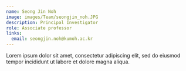 ```yaml
---
name: Seong Jin Noh
image: images/Team/seongjin_noh.JPG
description: Principal Investigator
role: Associate professor
links:
  email: seongjin.noh@kumoh.ac.kr
---
```


Lorem ipsum dolor sit amet, consectetur adipiscing elit, sed do eiusmod tempor incididunt ut labore et dolore magna aliqua.
